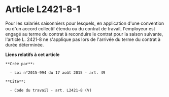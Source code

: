 # Article L2421-8-1

Pour les salariés saisonniers pour lesquels, en application d'une convention ou d'un accord collectif étendu ou du contrat de
travail, l'employeur est engagé au terme du contrat à reconduire le contrat pour la saison suivante, l'article L. 2421-8 ne
s'applique pas lors de l'arrivée du terme du contrat à durée déterminée.

**Liens relatifs à cet article**

	**Créé par**:

	  - Loi n°2015-994 du 17 août 2015 - art. 49

	**Cite**:

	  - Code du travail - art. L2421-8 (V)
